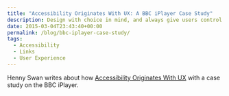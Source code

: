 ```yaml
---
title: "Accessibility Originates With UX: A BBC iPlayer Case Study"
description: Design with choice in mind, and always give users control over the page. 
date: 2015-03-04T23:43:40+00:00
permalink: /blog/bbc-iplayer-case-study/
tags:
  - Accessibility
  - Links
  - User Experience
---
```


Henny Swan writes about how [Accessibility Originates With UX](http://www.smashingmagazine.com/2015/02/23/bbc-iplayer-accessibility-case-study/) with a case study on the BBC iPlayer.